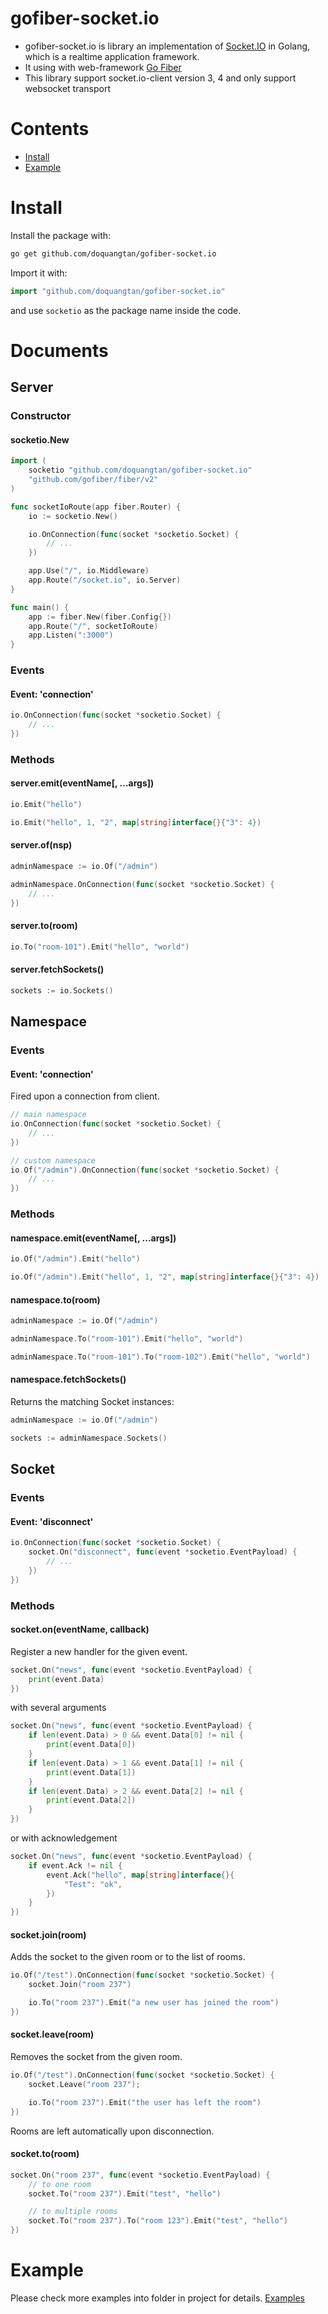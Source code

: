 # gofiber-socket.io

- gofiber-socket.io is library an implementation of [Socket.IO](http://socket.io) in Golang, which is a realtime application framework.
- It using with web-framework [Go Fiber](https://gofiber.io)
- This library support socket.io-client version 3, 4 and only support websocket transport

# Contents

- [Install](#install)
- [Example](#example)

# Install

Install the package with:

```bash
go get github.com/doquangtan/gofiber-socket.io
```

Import it with:

```go
import "github.com/doquangtan/gofiber-socket.io"
```

and use `socketio` as the package name inside the code.

# Documents
## Server
### Constructor
#### socketio.New
```go
import (
	socketio "github.com/doquangtan/gofiber-socket.io"
	"github.com/gofiber/fiber/v2"
)

func socketIoRoute(app fiber.Router) {
	io := socketio.New()

	io.OnConnection(func(socket *socketio.Socket) {
		// ...
	})

	app.Use("/", io.Middleware)
	app.Route("/socket.io", io.Server)
}

func main() {
	app := fiber.New(fiber.Config{})
	app.Route("/", socketIoRoute)
	app.Listen(":3000")
}
```

### Events
#### Event: 'connection'
```go
io.OnConnection(func(socket *socketio.Socket) {
	// ...
})
```

### Methods
#### server.emit(eventName[, ...args])
```go
io.Emit("hello")
```
```go
io.Emit("hello", 1, "2", map[string]interface{}{"3": 4})
```

#### server.of(nsp)
```go
adminNamespace := io.Of("/admin")

adminNamespace.OnConnection(func(socket *socketio.Socket) {
	// ...
})
```

#### server.to(room)
```go
io.To("room-101").Emit("hello", "world")
```

#### server.fetchSockets()
```go
sockets := io.Sockets()
```

## Namespace
### Events
#### Event: 'connection'
Fired upon a connection from client.
```go
// main namespace
io.OnConnection(func(socket *socketio.Socket) {
	// ...
})

// custom namespace
io.Of("/admin").OnConnection(func(socket *socketio.Socket) {
	// ...
})
```

### Methods
#### namespace.emit(eventName[, ...args])
```go
io.Of("/admin").Emit("hello")
```
```go
io.Of("/admin").Emit("hello", 1, "2", map[string]interface{}{"3": 4})
```

#### namespace.to(room)
```go
adminNamespace := io.Of("/admin")

adminNamespace.To("room-101").Emit("hello", "world")

adminNamespace.To("room-101").To("room-102").Emit("hello", "world")
```

#### namespace.fetchSockets()
Returns the matching Socket instances:
```go
adminNamespace := io.Of("/admin")

sockets := adminNamespace.Sockets()
```

## Socket
### Events
#### Event: 'disconnect'
```go
io.OnConnection(func(socket *socketio.Socket) {
	socket.On("disconnect", func(event *socketio.EventPayload) {
		// ...
	})
})
```

### Methods
#### socket.on(eventName, callback)
Register a new handler for the given event.
```go
socket.On("news", func(event *socketio.EventPayload) {
	print(event.Data)
})
```
with several arguments
```go
socket.On("news", func(event *socketio.EventPayload) {
	if len(event.Data) > 0 && event.Data[0] != nil {
		print(event.Data[0])
	}
	if len(event.Data) > 1 && event.Data[1] != nil {
		print(event.Data[1])
	}
	if len(event.Data) > 2 && event.Data[2] != nil {
		print(event.Data[2])
	}
})
```
or with acknowledgement
```go
socket.On("news", func(event *socketio.EventPayload) {
	if event.Ack != nil {
		event.Ack("hello", map[string]interface{}{
			"Test": "ok",
		})
	}
})
```

#### socket.join(room)
Adds the socket to the given room or to the list of rooms.
```go
io.Of("/test").OnConnection(func(socket *socketio.Socket) {
	socket.Join("room 237")

	io.To("room 237").Emit("a new user has joined the room")
})
```

#### socket.leave(room)
Removes the socket from the given room.
```go
io.Of("/test").OnConnection(func(socket *socketio.Socket) {
	socket.Leave("room 237");

	io.To("room 237").Emit("the user has left the room")
})
```
Rooms are left automatically upon disconnection.

#### socket.to(room)
```go
socket.On("room 237", func(event *socketio.EventPayload) {
 	// to one room
	socket.To("room 237").Emit("test", "hello")

	// to multiple rooms
	socket.To("room 237").To("room 123").Emit("test", "hello")
})
```

# Example

Please check more examples into folder in project for details. [Examples](https://github.com/doquangtan/gofiber-socket.io/tree/main/example)
